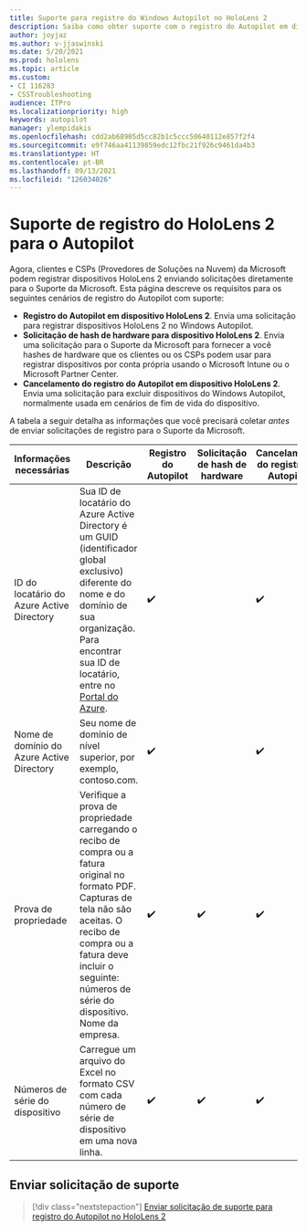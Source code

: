 ```yaml
---
title: Suporte para registro do Windows Autopilot no HoloLens 2
description: Saiba como obter suporte com o registro do Autopilot em dispositivos HoloLens 2.
author: joyjaz
ms.author: v-jjaswinski
ms.date: 5/20/2021
ms.prod: hololens
ms.topic: article
ms.custom:
- CI 116283
- CSSTroubleshooting
audience: ITPro
ms.localizationpriority: high
keywords: autopilot
manager: ylempidakis
ms.openlocfilehash: cdd2ab68905d5cc82b1c5ccc50640112e857f2f4
ms.sourcegitcommit: e9f746aa41139859edc12fbc21f926c9461da4b3
ms.translationtype: HT
ms.contentlocale: pt-BR
ms.lasthandoff: 09/13/2021
ms.locfileid: "126034026"
---
```

# <a name="hololens-2-registration-support-for-autopilot"></a>Suporte de registro do HoloLens 2 para o Autopilot

Agora, clientes e CSPs (Provedores de Soluções na Nuvem) da Microsoft podem registrar dispositivos HoloLens 2 enviando solicitações diretamente para o Suporte da Microsoft. Esta página descreve os requisitos para os seguintes cenários de registro do Autopilot com suporte:

- **Registro do Autopilot em dispositivo HoloLens 2**. Envia uma solicitação para registrar dispositivos HoloLens 2 no Windows Autopilot.
- **Solicitação de hash de hardware para dispositivo HoloLens 2**. Envia uma solicitação para o Suporte da Microsoft para fornecer a você hashes de hardware que os clientes ou os CSPs podem usar para registrar dispositivos por conta própria usando o Microsoft Intune ou o Microsoft Partner Center.
- **Cancelamento do registro do Autopilot em dispositivo HoloLens 2**. Envia uma solicitação para excluir dispositivos do Windows Autopilot, normalmente usada em cenários de fim de vida do dispositivo.

A tabela a seguir detalha as informações que você precisará coletar *antes* de enviar solicitações de registro para o Suporte da Microsoft.

| Informações necessárias | Descrição | Registro do Autopilot  | Solicitação de hash de hardware | Cancelamento do registro do Autopilot |
------------|-------------------------------|--------------------------------------------------|------------------------------|--------------------------------|
|  ID do locatário do Azure Active Directory    |    Sua ID de locatário do Azure Active Directory é um GUID (identificador global exclusivo) diferente do nome e do domínio de sua organização.    Para encontrar sua ID de locatário, entre no [Portal do Azure](https://portal.azure.com/#blade/Microsoft_AAD_IAM/ActiveDirectoryMenuBlade/Properties).    |     ✔️                         |                              |                         ✔️                        |
|  Nome de domínio do Azure Active Directory    |   Seu nome de domínio de nível superior, por exemplo, contoso.com.    |     ✔️                         |                              |                         ✔️                        |
|  Prova de propriedade    |   Verifique a prova de propriedade carregando o recibo de compra ou a fatura original no formato PDF. Capturas de tela não são aceitas. O recibo de compra ou a fatura deve incluir o seguinte: números de série do dispositivo. Nome da empresa.     |     ✔️                         |              ✔️                |                         ✔️                        |
|  Números de série do dispositivo    |   Carregue um arquivo do Excel no formato CSV com cada número de série de dispositivo em uma nova linha.     |     ✔️                         |              ✔️                |                         ✔️                        |

## <a name="submit-support-requests"></a>Enviar solicitação de suporte

> [!div class="nextstepaction"]
> [Enviar solicitação de suporte para registro do Autopilot no HoloLens 2](https://prod.support.services.microsoft.com/supportrequestform/0d8bf192-cab7-6d39-143d-5a17840b9f5f)
